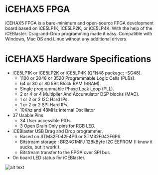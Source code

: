 # iCEHAX5 FPGA 

iCEHAX5 FPGA is a bare-minimum and open-source FPGA development board based on iCE5LP1K, iCE5LP2K, or iCE5LP4K. With the help of the iCEBlaster. Drag-and-Drop programming made it easy. Compatible with Windows, Mac OS and Linux without any additional drivers. 

# iCEHAX5 Hardware Specifications 
- iCE5LP1K or iCE5LP2K or iCE5LP4K (QFN48 package; -SG48).
    - 1100 or 2048 or 3520 Programmable Logic Cells (PLBs).
    - 64 or 80 or 80 kBit Block RAM (BRAM). 
    - Single programmable Phase Lock Loop (PLL).
    - 2 or 4 or 4 Multiplier And Accumulator DSP blocks (MAC).
    - 1 or 2 or 2 I2C Hard IPs.
    - 1 or 2 or 2 SPI Hard IPs.
    - 10Khz and 48MHz internal Oscillator 
- 37 Usable Pins
    - 34 User accessible PIOs
    - 3 Open Drain Only pins for RGB LED.
- iCEBlaster USB Drag and Drop programmer.
    - Based on STM32F042F4P6 or STM32F042F6P6.
    - Bitstream storage : BR24G1MFJ 128kByte I2C EEPROM (I know it sucks, but it work!).
    - Bitstream transfer to the FPGA over SPI bus 
- On board LED status for iCEBlaster.

![alt text](https://raw.githubusercontent.com/TiNredmc/iCEHAX5/master/images/DSC_0751.JPG)
